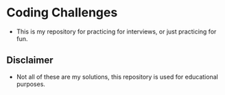 # Coding Challenges
- This is my repository for practicing for interviews, or just practicing for fun.

## Disclaimer
- Not all of these are my solutions, this repository is used for educational purposes.


